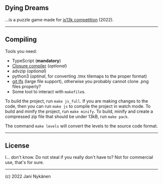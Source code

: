 ## Dying Dreams

...is a puzzle game made for [js13k competition](https://js13kgames.com/) (2022). 


------


## Compiling

Tools you need:
- TypeScript (**mandatory**)
- [Closure compiler](https://developers.google.com/closure/compiler) (*optional*)
- advzip (*optional*)
- python3 (*optinal*, for converting .tmx tilemaps to the proper format)
- [git lfs](https://git-lfs.github.com/) (large file support), otherwise you probably cannot clone .png files properly?
- Some tool to interact with `makefile`s.

To build the project, run `make js_full`. If you are making changes to the code, then you can run `make js` to compile the project in watch mode. To build and minify the project, run `make minify`. To build, minify and create a compressed zip file that should be under 13kB, run `make pack`.

The command `make levels` will convert the levels to the source code format.


-------


## License

I... don't know. Do not steal if you really don't have to? Not for commercial use, that's for sure.


------


(c) 2022 Jani Nykänen
